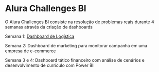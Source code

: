 # Alura Challenges BI

O Alura Challenges BI consiste na resolução de problemas reais durante 4 semanas através da criação de dashboards

Semana 1: <a href="https://www.alura.com.br/challenges/bi/semana-01-logistica" target="_blank"> Dashboard de Logística </a>

Semana 2: Dashboard de marketing para monitorar campanha em uma empresa de e-commerce

Semana 3 e 4: Dashboard tático financeiro com análise de cenários e desenvolvimento de currículo com Power BI
